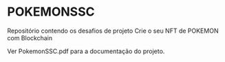 # POKEMONSSC
Repositório contendo os desafios de projeto Crie o seu NFT de POKEMON com Blockchain

Ver PokemonSSC.pdf para a documentação do projeto.